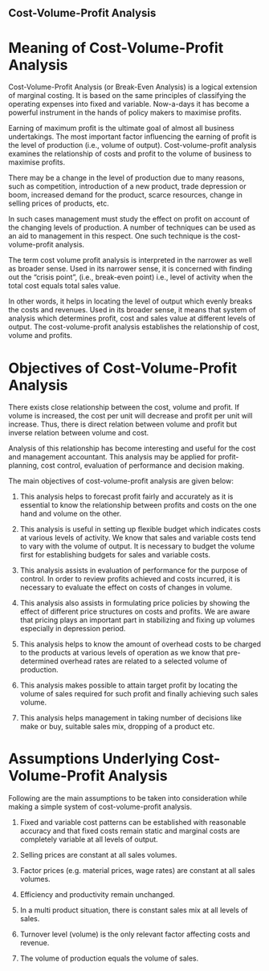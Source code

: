 ## Cost-Volume-Profit Analysis ##

# Meaning of Cost-Volume-Profit Analysis

Cost-Volume-Profit Analysis (or Break-Even Analysis) is a logical extension of marginal costing. It is based on the same principles of classifying the operating expenses into fixed and variable. Now-a-days it has become a powerful instrument in the hands of policy makers to maximise profits.

Earning of maximum profit is the ultimate goal of almost all business undertakings. The most important factor influencing the earning of profit is the level of production (i.e., volume of output). Cost-volume-profit analysis examines the relationship of costs and profit to the volume of business to maximise profits.

There may be a change in the level of production due to many reasons, such as competition, introduction of a new product, trade depression or boom, increased demand for the product, scarce resources, change in selling prices of products, etc.

In such cases management must study the effect on profit on account of the changing levels of production. A number of techniques can be used as an aid to management in this respect. One such technique is the cost-volume-profit analysis.

The term cost volume profit analysis is interpreted in the narrower as well as broader sense. Used in its narrower sense, it is concerned with finding out the “crisis point”, (i.e., break-even point) i.e., level of activity when the total cost equals total sales value.

In other words, it helps in locating the level of output which evenly breaks the costs and revenues. Used in its broader sense, it means that system of analysis which determines profit, cost and sales value at different levels of output. The cost-volume-profit analysis establishes the relationship of cost, volume and profits.

# Objectives of Cost-Volume-Profit Analysis

There exists close relationship between the cost, volume and profit. If volume is increased, the cost per unit will decrease and profit per unit will increase. Thus, there is direct relation between volume and profit but inverse relation between volume and cost.

Analysis of this relationship has become interesting and useful for the cost and management accountant. This analysis may be applied for profit-planning, cost control, evaluation of performance and decision making.

The main objectives of cost-volume-profit analysis are given below:

1. This analysis helps to forecast profit fairly and accurately as it is essential to know the relationship between profits and costs on the one hand and volume on the other.

2. This analysis is useful in setting up flexible budget which indicates costs at various levels of activity. We know that sales and variable costs tend to vary with the volume of output. It is necessary to budget the volume first for establishing budgets for sales and variable costs.

3. This analysis assists in evaluation of performance for the purpose of control. In order to review profits achieved and costs incurred, it is necessary to evaluate the effect on costs of changes in volume.

4. This analysis also assists in formulating price policies by showing the effect of different price structures on costs and profits. We are aware that pricing plays an important part in stabilizing and fixing up volumes especially in depression period.

5. This analysis helps to know the amount of overhead costs to be charged to the products at various levels of operation as we know that pre-determined overhead rates are related to a selected volume of production.

6. This analysis makes possible to attain target profit by locating the volume of sales required for such profit and finally achieving such sales volume.

7. This analysis helps management in taking number of decisions like make or buy, suitable sales mix, dropping of a product etc.

# Assumptions Underlying Cost-Volume-Profit Analysis

Following are the main assumptions to be taken into consideration while making a simple system of cost-volume-profit analysis.

1. Fixed and variable cost patterns can be established with reasonable accuracy and that fixed costs remain static and marginal costs are completely variable at all levels of output.

2. Selling prices are constant at all sales volumes.

3. Factor prices (e.g. material prices, wage rates) are constant at all sales volumes.

4. Efficiency and productivity remain unchanged.

5. In a multi product situation, there is constant sales mix at all levels of sales.

6. Turnover level (volume) is the only relevant factor affecting costs and revenue.

7. The volume of production equals the volume of sales.